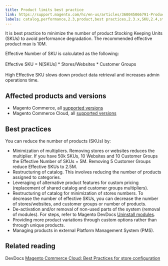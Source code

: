 ```yaml
---
title: Product limits best practice
link: https://support.magento.com/hc/en-us/articles/360045066791-Product-limits-best-practice
labels: catalog,performance,2.3,product,best practices,2.3.x,SKU,2.4,stores,2.4.x
---
```


<p>It is best practice to minimize the number of product Stocking Keeping Units (SKUs) to avoid performance degradation. The recommended effective product max is 10M.</p>
<p>Effective Number of SKU is calculated as the following:<br/><br/>Effective SKU = N[SKUs] * Stores/Websites * Customer Groups<br/><br/>High Effective SKU slows down product data retrieval and increases admin operations time.</p>
<h2>Affected products and versions</h2>
<ul>
<li>Magento Commerce, all <a href="https://magento.com/sites/default/files/magento-software-lifecycle-policy.pdf">supported versions</a> </li>
<li>Magento Commerce Cloud, all <a href="https://magento.com/sites/default/files/magento-software-lifecycle-policy.pdf">supported versions</a>
</li>
</ul>
<h2>Best practices</h2>
<p>You can reduce the number of products (SKUs) by:</p>
<ul>
<li>Minimization of multipliers. Removing stores or websites reduces the multiplier. If you have 50k SKUs, 10 Websites and 10 Customer Groups the Effective Number of SKUs = 5M. Removing 5 Customer Groups reduce Effective SKUs to 2.5M.</li>
<li>Restructuring of catalog. This involves reducing the number of products assigned to categories.</li>
<li>Leveraging of alternative product features for custom pricing (replacement of shared catalog and customer groups multipliers). </li>
<li>Restructuring of catalog for minimization of stores numbers. To decrease the number of effective SKUs, you can decrease the number of stores/websites, and customer groups or number of products. </li>
<li>De-activation and/or removal of non-used parts of the system (removal of modules). For steps, refer to Magento DevDocs <a href="https://devdocs.magento.com/guides/v2.4/install-gde/install/cli/install-cli-uninstall-mods.html">Uninstall modules</a>. </li>
<li>Providing more product variations through custom options rather than through unique products.</li>
<li>Managing products in external Platform Management System (PMS). </li>
</ul>
<h2>Related reading</h2>
<p>DevDocs <a href="https://devdocs.magento.com/cloud/configure/configure-best-practices.html?itm_source=devdocs&amp;itm_medium=search_page&amp;itm_campaign=federated_search&amp;itm_term=price%20rules">Magento Commerce Cloud: Best Practices for store configuration</a></p>